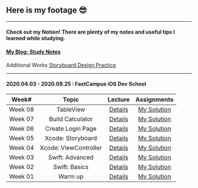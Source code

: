 ## Here is my footage 😎 ##
---
#### Check out my Notion! There are plenty of my notes and useful tips I learned while studying. ####
#### [My Blog: Study Notes](https://www.notion.so/My-Blog-Study-Notes-87ba5d8cf6b647f8b8dbdbd182a06c55) ####


Additional Works
[Storyboard Design Practice](https://github.com/KasRoid/Intro_to_iOS_Development)

---

#### 2020.04.03 - 2020.09.25 : FastCampus iOS Dev School ####

|   Week#   |    Topic   |  Lecture |  Assignments  |
|:---------:|:----------:|:--------:|:-------------:|
|  Week 08  |  TableView  | [Details](https://github.com/KasRoid/MyStudyHistory/tree/master/iOS_Dev_School/Week_08)|[My Solution](https://github.com/KasRoid/MyStudyHistory/tree/master/iOS_Dev_School/Week_08/Assignments) |
|  Week 07  |  Build Calculator  | [Details](https://github.com/KasRoid/MyStudyHistory/tree/master/iOS_Dev_School/Week_07)|[My Solution](https://github.com/KasRoid/MyStudyHistory/tree/master/iOS_Dev_School/Week_07/Assignments) |
|  Week 06  |  Create Login Page  | [Details](https://github.com/KasRoid/MyStudyHistory/tree/master/iOS_Dev_School/Week_06)|[My Solution](https://github.com/KasRoid/MyStudyHistory/tree/master/iOS_Dev_School/Week_06/Assignments) |
|  Week 05  |  Xcode: Storyboard  | [Details](https://github.com/KasRoid/MyStudyHistory/tree/master/iOS_Dev_School/Week_05)|[My Solution](https://github.com/KasRoid/MyStudyHistory/tree/master/iOS_Dev_School/Week_05/Assignments) |
|  Week 04  |  Xcode: ViewController  | [Details](https://github.com/KasRoid/MyStudyHistory/tree/master/iOS_Dev_School/Week_04)|[My Solution](https://github.com/KasRoid/MyStudyHistory/tree/master/iOS_Dev_School/Week_04/Assignments) |
|  Week 03  |  Swift: Advanced  | [Details](https://github.com/KasRoid/MyStudyHistory/tree/master/iOS_Dev_School/Week_03)|[My Solution](https://github.com/KasRoid/MyStudyHistory/tree/master/iOS_Dev_School/Week_03/Assignments) |
|  Week 02  |  Swift: Basics    | [Details](https://github.com/KasRoid/MyStudyHistory/tree/master/iOS_Dev_School/Week_02)|[My Solution](https://github.com/KasRoid/myStudyHistory/tree/master/iOS_Dev_School/Week_02/Assignments) |
|  Week 01  |  Warm up          | [Details](https://github.com/KasRoid/MyStudyHistory/tree/master/iOS_Dev_School/Week_01)|[My Solution](https://github.com/KasRoid/myStudyHistory/tree/master/iOS_Dev_School/Week_01/Assignments) |
